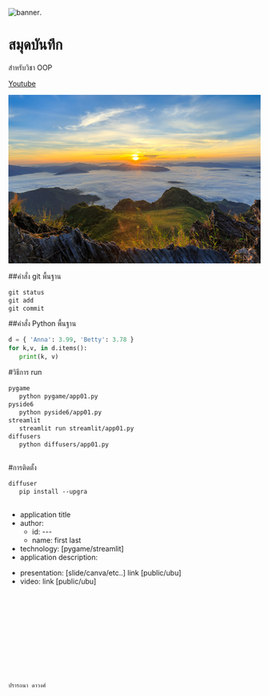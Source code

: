 ![banner](https://picsum.photos/800/250).
# สมุดบันทึก

สำหรับวิชา OOP

[Youtube](https://www.youtube.com/watch?v=-5q5mZbe3V8)


![Bbanner](./banner.jpg)

##คำสั่ง git พื้นฐาน 

```
git status
git add
git commit
```

##คำสั่ง Python พื้นฐาน

```python
d = { 'Anna': 3.99, 'Betty': 3.78 }
for k,v, in d.items():
   print(k, v)
```

#วิธีการ run

```
pygame
   python pygame/app01.py
pyside6
   python pyside6/app01.py
streamlit
   streamlit run streamlit/app01.py
diffusers
   python diffusers/app01.py
   
```
#การติดตั้ง
```
diffuser
   pip install --upgra


```
- application title
- author: 
  * id: ---
  * name: first last
- technology: [pygame/streamlit]
- application description:

* presentation: [slide/canva/etc..] link [public/ubu]
* video: link [public/ubu]

```











ปรารถนา ดาวงศ์
